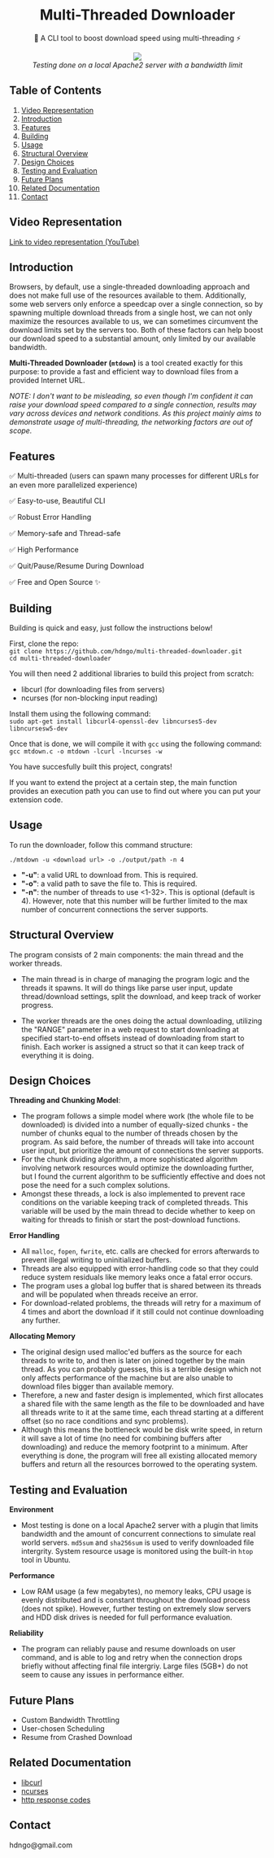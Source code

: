 <h1 style='text-align: center'> 
    Multi-Threaded Downloader 
</h1>

<p style='text-align: center'> 
    🚀 A CLI tool to boost download speed using multi-threading ⚡
</p>

<p style='text-align: center'>
    <img src="./download.gif" /><br>
    <i>Testing done on a local Apache2 server with a bandwidth limit</i>
</p>

## Table of Contents

1. [Video Representation](#video-representation)
2. [Introduction](#introduction)
3. [Features](#features)
4. [Building](#building)
5. [Usage](#usage)
6. [Structural Overview](#structural-overview)
7. [Design Choices](#design-choices)
8. [Testing and Evaluation](#testing-and-evaluation)
9. [Future Plans](#future-plans)
10. [Related Documentation](#related-documentation)
11. [Contact](#contact)

## Video Representation

[Link to video representation (YouTube)](https://www.youtube.com/watch?v=CUEcw_lixcQ)

## Introduction

Browsers, by default, use a single-threaded downloading approach and does not make full use of the resources available to them. Additionally, some web servers only enforce a speedcap over a single connection, so by spawning multiple download threads from a single host, we can not only maximize the resources available to us, we can sometimes circumvent the download limits set by the servers too. Both of these factors can help boost our download speed to a substantial amount, only limited by our available bandwidth.

**Multi-Threaded Downloader (`mtdown`)** is a tool created exactly for this purpose: to provide a fast and efficient way to download files from a provided Internet URL.

<i>NOTE: I don't want to be misleading, so even though I'm confident it can raise your download speed compared to a single connection, results may vary across devices and network conditions. As this project mainly aims to demonstrate usage of multi-threading, the networking factors are out of scope.</i>

## Features

✅ Multi-threaded (users can spawn many processes for different URLs for an even more parallelized experience)

✅ Easy-to-use, Beautiful CLI

✅ Robust Error Handling

✅ Memory-safe and Thread-safe

✅ High Performance

✅ Quit/Pause/Resume During Download

✅ Free and Open Source ✨

## Building

Building is quick and easy, just follow the instructions below!

First, clone the repo: <br>
`git clone https://github.com/hdngo/multi-threaded-downloader.git` <br>
`cd multi-threaded-downloader`

You will then need 2 additional libraries to build this project from scratch:

- libcurl (for downloading files from servers)
- ncurses (for non-blocking input reading)

Install them using the following command: <br>
`sudo apt-get install libcurl4-openssl-dev libncurses5-dev libncursesw5-dev`

Once that is done, we will compile it with `gcc` using the following command: <br>
`gcc mtdown.c -o mtdown -lcurl -lncurses -w`

You have succesfully built this project, congrats!

If you want to extend the project at a certain step, the main function provides an execution path you can use to find out where you can put your extension code.

## Usage

To run the downloader, follow this command structure:

`./mtdown -u <download url> -o ./output/path -n 4`

- **"-u"**: a valid URL to download from. This is required.
- **"-o"**: a valid path to save the file to. This is required.
- **"-n"**: the number of threads to use <1-32>. This is optional (default is 4). However, note that this number will be further limited to the max number of concurrent connections the server supports.

## Structural Overview

The program consists of 2 main components: the main thread and the worker threads.

- The main thread is in charge of managing the program logic and the threads it spawns. It will do things like parse user input, update thread/download settings, split the download, and keep track of worker progress.

- The worker threads are the ones doing the actual downloading, utilizing the "RANGE" parameter in a web request to start downloading at specified start-to-end offsets instead of downloading from start to finish. Each worker is assigned a struct so that it can keep track of everything it is doing.

## Design Choices

**Threading and Chunking Model**:

- The program follows a simple model where work (the whole file to be downloaded) is divided into a number of equally-sized chunks - the number of chunks equal to the number of threads chosen by the program. As said before, the number of threads will take into account user input, but prioritize the amount of connections the server supports.
- For the chunk dividing algorithm, a more sophisticated algorithm involving network resources would optimize the downloading further, but I found the current algorithm to be sufficiently effective and does not pose the need for a such complex solutions.
- Amongst these threads, a lock is also implemented to prevent race conditions on the variable keeping track of completed threads. This variable will be used by the main thread to decide whether to keep on waiting for threads to finish or start the post-download functions.

**Error Handling**

- All `malloc`, `fopen`, `fwrite`, etc. calls are checked for errors afterwards to prevent illegal writing to uninitialized buffers.
- Threads are also equipped with error-handling code so that they could reduce system residuals like memory leaks once a fatal error occurs.
- The program uses a global log buffer that is shared between its threads and will be populated when threads receive an error.
- For download-related problems, the threads will retry for a maximum of 4 times and abort the download if it still could not continue downloading any further.

**Allocating Memory**

- The original design used malloc'ed buffers as the source for each threads to write to, and then is later on joined together by the main thread. As you can probably guesses, this is a terrible design which not only affects performance of the machine but are also unable to download files bigger than available memory.
- Therefore, a new and faster design is implemented, which first allocates a shared file with the same length as the file to be downloaded and have all threads write to it at the same time, each thread starting at a different offset (so no race conditions and sync problems).
- Although this means the bottleneck would be disk write speed, in return it will save a lot of time (no need for combining buffers after downloading) and reduce the memory footprint to a minimum. After everything is done, the program will free all existing allocated memory buffers and return all the resources borrowed to the operating system.

## Testing and Evaluation

**Environment**

- Most testing is done on a local Apache2 server with a plugin that limits bandwidth and the amount of concurrent connections to simulate real world servers. `md5sum` and `sha256sum` is used to verify downloaded file intergrity. System resource usage is monitored using the built-in `htop` tool in Ubuntu.

**Performance**

- Low RAM usage (a few megabytes), no memory leaks, CPU usage is evenly distributed and is constant throughout the download process (does not spike). However, further testing on extremely slow servers and HDD disk drives is needed for full performance evaluation.

**Reliability**

- The program can reliably pause and resume downloads on user command, and is able to log and retry when the connection drops briefly without affecting final file intergriy. Large files (5GB+) do not seem to cause any issues in performance either.

## Future Plans

- Custom Bandwidth Throttling
- User-chosen Scheduling
- Resume from Crashed Download

## Related Documentation

- [libcurl](https://curl.se/libcurl/c/libcurl.html)
- [ncurses](https://invisible-island.net/ncurses/man/ncurses.3x.html)
- [http response codes](https://developer.mozilla.org/en-US/docs/Web/HTTP/Status)

## Contact

<p style='display: flex;'> 
<span>h</span><span>d</span><span>n</span><span>g</span><span>o</span><span>@</span><span>g</span><span>m</span><span>a</span><span>i</span><span>l</span><span>.</span><span>c</span><span>o</span><span>m</span>
</p>
